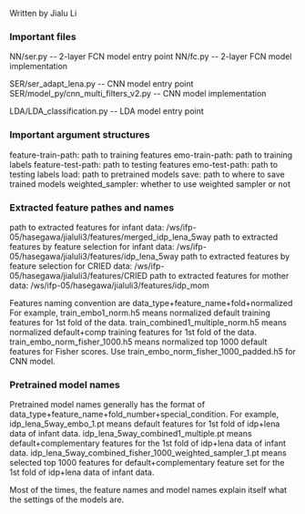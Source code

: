 Written by Jialu Li
### Important files ###
NN/ser.py -- 2-layer FCN model entry point
NN/fc.py -- 2-layer FCN model implementation

SER/ser_adapt_lena.py -- CNN model entry point
SER/model_py/cnn_multi_filters_v2.py -- CNN model implementation

LDA/LDA_classification.py -- LDA model entry point


### Important argument structures ###
feature-train-path: path to training features 
emo-train-path: path to training labels
feature-test-path: path to testing features 
emo-test-path: path to testing labels
load: path to pretrained models
save: path to where to save trained models
weighted_sampler: whether to use weighted sampler or not

### Extracted feature pathes and names ###
path to extracted features for infant data: /ws/ifp-05/hasegawa/jialuli3/features/merged_idp_lena_5way
path to extracted features by feature selection for infant data: /ws/ifp-05/hasegawa/jialuli3/features/idp_lena_5way
path to extracted features by feature selection for CRIED data: /ws/ifp-05/hasegawa/jialuli3/features/CRIED
path to extracted features for mother data: /ws/ifp-05/hasegawa/jialuli3/features/idp_mom

Features naming convention are data_type+feature_name+fold+normalized
For example, train_embo1_norm.h5 means normalized default training features for 1st fold of the data.
train_combined1_multiple_norm.h5 means normalized default+comp training features for 1st fold of the data.
train_embo_norm_fisher_1000.h5 means normalized top 1000 default features for Fisher scores. Use train_embo_norm_fisher_1000_padded.h5 for CNN model.


### Pretrained model names
Pretrained model names generally has the format of data_type+feature_name+fold_number+special_condition. For example,
idp_lena_5way_embo_1.pt means default features for 1st fold of idp+lena data of infant data. 
idp_lena_5way_combined1_multiple.pt means default+complementary features for the 1st fold of idp+lena data of infant data. 
idp_lena_5way_combined_fisher_1000_weighted_sampler_1.pt means selected top 1000 features for default+complementary feature set for the 1st fold of idp+lena data of infant data. 

Most of the times, the feature names and model names explain itself what the settings of the models are. 

